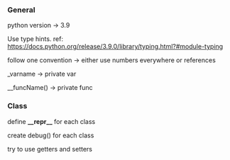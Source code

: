 ### General
python version -> 3.9

Use type hints. ref: https://docs.python.org/release/3.9.0/library/typing.html?#module-typing

follow one convention -> either use numbers everywhere or references

_varname -> private var

__funcName() -> private func

### Class

define **&#95;&#95;repr&#95;&#95;** for each class 

create debug() for each class

try to use getters and setters



